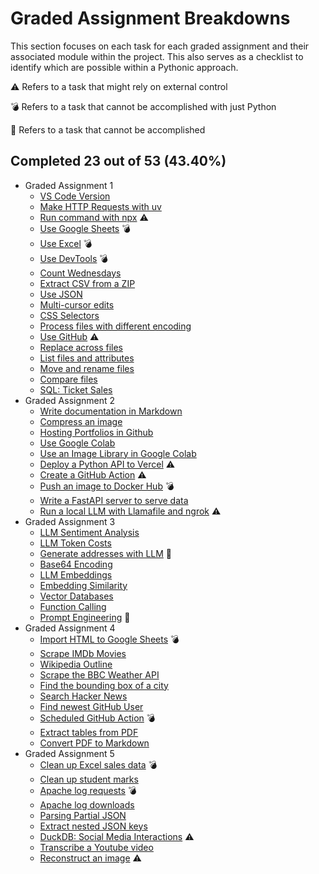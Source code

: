 
# Graded Assignment Breakdowns

This section focuses on each task for each graded assignment and their associated module within the project. This also serves as a checklist to identify which are possible within a Pythonic approach.

⚠️ Refers to a task that might rely on external control

💣 Refers to a task that cannot be accomplished with just Python

🚫 Refers to a task that cannot be accomplished

## Completed 23 out of 53 (43.40%)

- Graded Assignment 1
  - [VS Code Version](./vscode_info.py)
  - [Make HTTP Requests with uv](./http_requests.py)
  - [Run command with npx](./npx_prettier.py) ⚠️
  - [Use Google Sheets](./google_sheets.py) 💣
  - [Use Excel](./excel.py) 💣
  - [Use DevTools](./chrome_devtools.py) 💣
  - [Count Wednesdays](./counting_days.py)
  - [Extract CSV from a ZIP](./zipfile_extract.py)
  - [Use JSON](./sort_json_values.py)
  - [Multi-cursor edits](./json_cleanup.py)
  - [CSS Selectors](./css_selectors.py)
  - [Process files with different encoding](./process_encoding.py)
  - [Use GitHub](./github_email.py) ⚠️
  - [Replace across files](./replace_across.py)
  - [List files and attributes](./sort_filter_file_attributes.py)
  - [Move and rename files](./move_rename.py)
  - [Compare files](./compare_files.py)
  - [SQL: Ticket Sales](./ticket_sales.py)
- Graded Assignment 2
  - [Write documentation in Markdown](./create_markdown.py)
  - [Compress an image](./compress_image.py)
  - [Hosting Portfolios in Github](./host_portfolio.py)
  - [Use Google Colab](./colab_key.py)
  - [Use an Image Library in Google Colab](./image_lightness.py)
  - [Deploy a Python API to Vercel](./vercel_api.py) ⚠️
  - [Create a GitHub Action](./github_action.py) ⚠️
  - [Push an image to Docker Hub](./docker_hub.py) 💣
  - [Write a FastAPI server to serve data](./fastapi_server.py)
  - [Run a local LLM with Llamafile and ngrok](./local_llm.py) ⚠️
- Graded Assignment 3
  - [LLM Sentiment Analysis](./sentiment_analysis.py)
  - [LLM Token Costs](./token_costs.py)
  - [Generate addresses with LLM](./generate_addresses.py) 🚫
  - [Base64 Encoding](./encode_image.py)
  - [LLM Embeddings](./llm_embeddings.py)
  - [Embedding Similarity](./cosine_similarity.py)
  - [Vector Databases](./vector_databses.py)
  - [Function Calling](./function_calling.py)
  - [Prompt Engineering](./prompt_engineering.py) 🚫
- Graded Assignment 4
  - [Import HTML to Google Sheets](./html_google.py) 💣
  - [Scrape IMDb Movies](./imdb_movies.py)
  - [Wikipedia Outline](./wikiepedia_outline.py)
  - [Scrape the BBC Weather API](./bbc_weather.py)
  - [Find the bounding box of a city](./bounding_box.py)
  - [Search Hacker News](./hacker_news.py)
  - [Find newest GitHub User](./newest_github_user.py)
  - [Scheduled GitHub Action](./github_actions.py) 💣
  - [Extract tables from PDF](./extract_tables.py)
  - [Convert PDF to Markdown](./pdf_to_markdown.py)
- Graded Assignment 5
  - [Clean up Excel sales data](./clean_sales.py) 💣
  - [Clean up student marks](./clean_student_marks.py)
  - [Apache log requests](./log_requests.py) 💣
  - [Apache log downloads](./log_request_downloads.py)
  - [Parsing Partial JSON](./parse_sales_data.py)
  - [Extract nested JSON keys](./large_json_extract.py)
  - [DuckDB: Social Media Interactions](./duckdb_interactions.py) ⚠️
  - [Transcribe a Youtube video](./yt_transcribe.py)
  - [Reconstruct an image](./jigsaw_image.py) ⚠️
